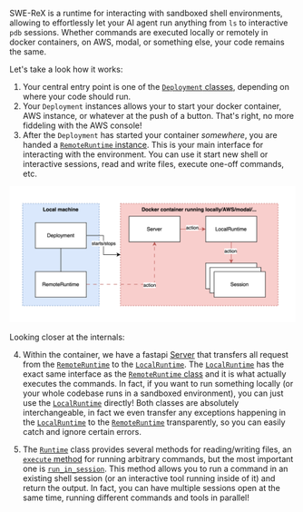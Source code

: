 SWE-ReX is a runtime for interacting with sandboxed shell environments, allowing to effortlessly let your AI agent run anything from `ls` to interactive `pdb` sessions.
Whether commands are executed locally or remotely in docker containers, on AWS, modal, or something else, your code remains the same.

Let's take a look how it works:

1. Your central entry point is one of the [`Deployment` classes][abstractdeployment], depending on where your code should run. 
2. Your `Deployment` instances allows your to start your docker container, AWS instance, or whatever at the push of a button. That's right, no more fiddeling with the AWS console!
3. After the `Deployment` has started your container _somewhere_, you are handed a [`RemoteRuntime` instance][remoteruntime].
  This is your main interface for interacting with the environment. You can use it start new shell or interactive sessions, read and write files, execute one-off commands, etc.

[abstractdeployment]: deployments/#swerex.deployments.AbstractDeployment
[remoteruntime]: runtimes/#swerex.runtime.remote.RemoteRuntime
[localruntime]: runtimes/#swerex.runtime.local.Runtime
[server]: server/#swerex.server

![architecture](./assets/architecture.svg)

Looking closer at the internals:

4. Within the container, we have a fastapi [Server][server] that transfers all request from the [`RemoteRuntime`][remoteruntime] to the [`LocalRuntime`][localruntime].
   The [`LocalRuntime`][localruntime] has the exact same interface as the [`RemoteRuntime` class][remoteruntime] and it is what actually executes the commands.
   In fact, if you want to run something locally (or your whole codebase runs in a sandboxed environment), you can just use the [`LocalRuntime`][localruntime] directly!
   Both classes are absolutely interchangeable, in fact we even transfer any exceptions happening in the [`LocalRuntime`][localruntime] to the [`RemoteRuntime`][remoteruntime] transparently,
   so you can easily catch and ignore certain errors.

5. The [`Runtime`][abstractruntime] class provides several methods for reading/writing files, an [`execute` method][abstractruntime.execute] for running arbitrary commands, but the most important one is [`run_in_session`][abstractruntime.run_in_session].
   This method allows you to run a command in an existing shell session (or an interactive tool running inside of it) and return the output.
   In fact, you can have multiple sessions open at the same time, running different commands and tools in parallel!

[runtime]: runtimes/#swerex.runtime.abstract.Runtime
[abstractruntime]: runtimes/#swerex.runtime.abstract.AbstractRuntime
[abstractruntime.execute]: runtimes/#swerex.runtime.abstract.AbstractRuntime.execute
[abstractruntime.run_in_session]: runtimes/#swerex.runtime.abstract.AbstractRuntime.run_in_session
